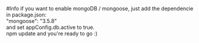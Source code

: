 #Info
if you want to enable mongoDB / mongoose, just add the dependencie in package.json:  
"mongoose": "3.5.8"  
and set appConfig.db.active to true.  
npm update and you're ready to go :)